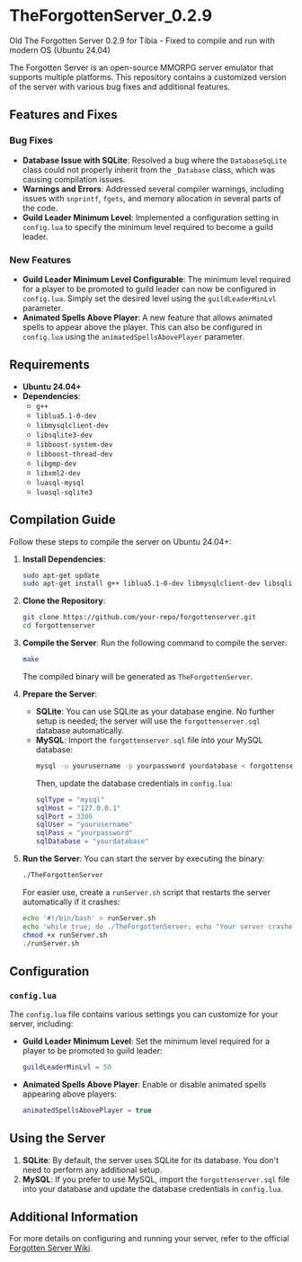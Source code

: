 # TheForgottenServer_0.2.9
Old The Forgotten Server 0.2.9 for Tibia - Fixed to compile and run with modern OS (Ubuntu 24.04)

The Forgotten Server is an open-source MMORPG server emulator that supports multiple platforms. This repository contains a customized version of the server with various bug fixes and additional features.

## Features and Fixes

### Bug Fixes
- **Database Issue with SQLite**: Resolved a bug where the `DatabaseSqLite` class could not properly inherit from the `_Database` class, which was causing compilation issues.
- **Warnings and Errors**: Addressed several compiler warnings, including issues with `snprintf`, `fgets`, and memory allocation in several parts of the code.
- **Guild Leader Minimum Level**: Implemented a configuration setting in `config.lua` to specify the minimum level required to become a guild leader.

### New Features
- **Guild Leader Minimum Level Configurable**: The minimum level required for a player to be promoted to guild leader can now be configured in `config.lua`. Simply set the desired level using the `guildLeaderMinLvl` parameter.
- **Animated Spells Above Player**: A new feature that allows animated spells to appear above the player. This can also be configured in `config.lua` using the `animatedSpellsAbovePlayer` parameter.

## Requirements

- **Ubuntu 24.04+**
- **Dependencies**:
  - `g++`
  - `liblua5.1-0-dev`
  - `libmysqlclient-dev`
  - `libsqlite3-dev`
  - `libboost-system-dev`
  - `libboost-thread-dev`
  - `libgmp-dev`
  - `libxml2-dev`
  - `luasql-mysql`
  - `luasql-sqlite3`

## Compilation Guide

Follow these steps to compile the server on Ubuntu 24.04+:

1. **Install Dependencies**:
   ~~~bash
   sudo apt-get update
   sudo apt-get install g++ liblua5.1-0-dev libmysqlclient-dev libsqlite3-dev libboost-system-dev libboost-thread-dev libgmp-dev libxml2-dev luasql-mysql luasql-sqlite3
   ~~~

2. **Clone the Repository**:
   ~~~bash
   git clone https://github.com/your-repo/forgottenserver.git
   cd forgottenserver
   ~~~

3. **Compile the Server**:
   Run the following command to compile the server:
   ~~~bash
   make
   ~~~
   The compiled binary will be generated as `TheForgottenServer`.

4. **Prepare the Server**:
   - **SQLite**: You can use SQLite as your database engine. No further setup is needed; the server will use the `forgottenserver.sql` database automatically.
   - **MySQL**: Import the `forgottenserver.sql` file into your MySQL database:
     ~~~bash
     mysql -u yourusername -p yourpassword yourdatabase < forgottenserver.sql
     ~~~
     Then, update the database credentials in `config.lua`:
     ~~~lua
     sqlType = "mysql"
     sqlHost = "127.0.0.1"
     sqlPort = 3306
     sqlUser = "yourusername"
     sqlPass = "yourpassword"
     sqlDatabase = "yourdatabase"
     ~~~

5. **Run the Server**:
   You can start the server by executing the binary:
   ~~~bash
   ./TheForgottenServer
   ~~~

   For easier use, create a `runServer.sh` script that restarts the server automatically if it crashes:
   ~~~bash
   echo '#!/bin/bash' > runServer.sh
   echo 'while true; do ./TheForgottenServer; echo "Your server crashed, restarting..."; sleep 2; done' >> runServer.sh
   chmod +x runServer.sh
   ./runServer.sh
   ~~~

## Configuration

### `config.lua`
The `config.lua` file contains various settings you can customize for your server, including:

- **Guild Leader Minimum Level**: Set the minimum level required for a player to be promoted to guild leader:
  ~~~lua
  guildLeaderMinLvl = 50
  ~~~

- **Animated Spells Above Player**: Enable or disable animated spells appearing above players:
  ~~~lua
  animatedSpellsAbovePlayer = true
  ~~~

## Using the Server

1. **SQLite**: By default, the server uses SQLite for its database. You don't need to perform any additional setup.
2. **MySQL**: If you prefer to use MySQL, import the `forgottenserver.sql` file into your database and update the database credentials in `config.lua`.

## Additional Information

For more details on configuring and running your server, refer to the official [Forgotten Server Wiki](https://github.com/otland/forgottenserver/wiki).